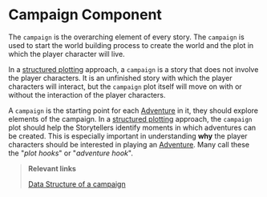 
# Campaign Component

The `campaign` is the overarching element of every story. The `campaign` is used to start the world building 
process to create the world and the plot in which the player character will live.

In a [structured plotting](../plots/index.md) approach, a `campaign` is a story that does not involve the player
characters. It is an unfinished story with which the player characters will interact, but the `campaign` plot itself
will move on with or without the interaction of the player characters.

A `campaign` is the starting point for each [Adventure](Adventure.md) in it, they should explore elements of the 
campaign. In a [structured plotting](../plots/index.md) approach, the `campaign` plot should help the Storytellers
identify moments in which adventures can be created. This is especially important in understanding **why** the 
player characters should be interested in playing an [Adventure](Adventure.md). Many call these the "_plot hooks_"
or "_adventure hook_".

> **Relevant links**
>
> [Data Structure of a campaign](../data/campaign/index.md)

